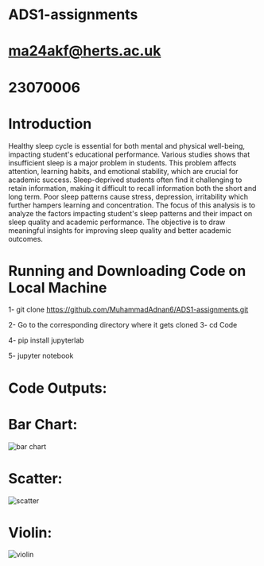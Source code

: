 # ADS1-assignments
# ma24akf@herts.ac.uk
# 23070006


# Introduction
Healthy sleep cycle is essential for both mental and physical well-being, impacting student's educational performance. Various studies shows that insufficient sleep is a major problem in students. This problem affects attention, learning habits, and emotional stability, which are crucial for academic success. Sleep-deprived students often find it challenging to retain information, making it difficult to recall information both the short and long term. Poor sleep patterns cause stress, depression, irritability which further hampers learning and concentration. The focus of this analysis is to analyze the factors impacting student's sleep patterns and their impact on sleep quality and academic performance. The objective is to draw meaningful insights for improving sleep quality and better academic outcomes.

# Running and Downloading Code on Local Machine
1- git clone https://github.com/MuhammadAdnan6/ADS1-assignments.git

2- Go to the corresponding directory where it gets cloned
3- cd Code

4- pip install jupyterlab

5- jupyter notebook

# Code Outputs:
# Bar Chart:

![bar chart](https://github.com/user-attachments/assets/080a2091-cda3-4775-9aaa-391b6d6b9342)

# Scatter:
![scatter](https://github.com/user-attachments/assets/57a5fbc9-0ac2-42e3-9e98-a31a23bd39a4)

# Violin:
![violin](https://github.com/user-attachments/assets/09292afb-ff54-4075-a259-84de0af1e974)
